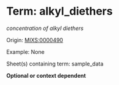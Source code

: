 # Term: alkyl_diethers

*concentration of alkyl diethers*

Origin: [MIXS:0000490](https://w3id.org/mixs/0000490)

Example: None

Sheet(s) containing term: sample_data

**Optional or context dependent**
